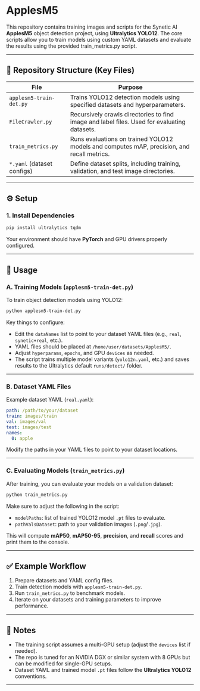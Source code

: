 # ApplesM5

This repository contains training images and scripts for the Synetic AI **ApplesM5** object detection project, using **Ultralytics YOLO12**. The core scripts allow you to train models using custom YAML datasets and evaluate the results using the provided train_metrics.py script.

---

## 📂 Repository Structure (Key Files)

| File                       | Purpose                                                                                     |
| -------------------------- | ------------------------------------------------------------------------------------------- |
| `applesm5-train-det.py`    | Trains YOLO12 detection models using specified datasets and hyperparameters.                |
| `FileCrawler.py`           | Recursively crawls directories to find image and label files. Used for evaluating datasets. |
| `train_metrics.py`         | Runs evaluations on trained YOLO12 models and computes mAP, precision, and recall metrics.  |
| `*.yaml` (dataset configs) | Define dataset splits, including training, validation, and test image directories.          |

---

## ⚙️ Setup

### 1. Install Dependencies

```bash
pip install ultralytics tqdm
```

Your environment should have **PyTorch** and GPU drivers properly configured.

---

## 🚀 Usage

### A. Training Models (`applesm5-train-det.py`)

To train object detection models using YOLO12:

```bash
python applesm5-train-det.py
```

Key things to configure:

- Edit the `dataNames` list to point to your dataset YAML files (e.g., `real`, `synetic+real`, etc.).
- YAML files should be placed at `/home/user/datasets/ApplesM5/`.
- Adjust `hyperparams`, `epochs`, and GPU `devices` as needed.
- The script trains multiple model variants (`yolo12n.yaml`, etc.) and saves results to the Ultralytics default `runs/detect/` folder.

---

### B. Dataset YAML Files

Example dataset YAML (`real.yaml`):

```yaml
path: /path/to/your/dataset
train: images/train
val: images/val
test: images/test
names:
  0: apple
```

Modify the paths in your YAML files to point to your dataset locations.

---

### C. Evaluating Models (`train_metrics.py`)

After training, you can evaluate your models on a validation dataset:

```bash
python train_metrics.py
```

Make sure to adjust the following in the script:

- `modelPaths`: list of trained YOLO12 model `.pt` files to evaluate.
- `pathValsDataset`: path to your validation images (`.png`/`.jpg`).

This will compute **mAP50**, **mAP50-95**, **precision**, and **recall** scores and print them to the console.

---

## ✅ Example Workflow

1. Prepare datasets and YAML config files.
2. Train detection models with `applesm5-train-det.py`.
3. Run `train_metrics.py` to benchmark models.
4. Iterate on your datasets and training parameters to improve performance.

---

## 🔧 Notes

- The training script assumes a multi-GPU setup (adjust the `devices` list if needed).
- The repo is tuned for an NVIDIA DGX or similar system with 8 GPUs but can be modified for single-GPU setups.
- Dataset YAML and trained model `.pt` files follow the **Ultralytics YOLO12** conventions.

---
